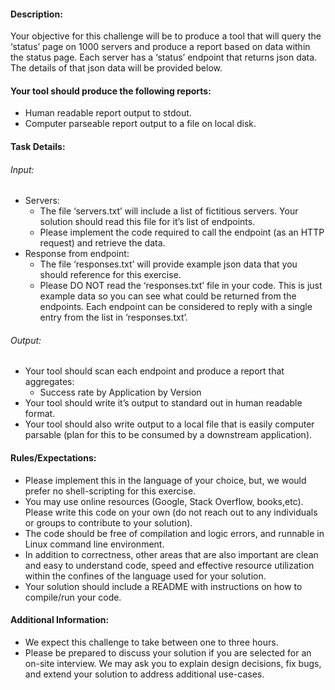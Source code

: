 #### Description:
Your objective for this challenge will be to produce a tool that will query the ‘status’ page on 1000 servers and produce a report based on data within the status page.  Each server has a ‘status’ endpoint that returns json data.  The details of that json data will be provided below.


#### Your tool should produce the following reports:
 * Human readable report output to stdout.
 * Computer parseable report output to a file on local disk.


#### Task Details:

###### Input:
* Servers:
  * The file ‘servers.txt’ will include a list of fictitious servers.  Your solution should read this file for it’s list of endpoints.
  * Please implement the code required to call the endpoint (as an HTTP request) and retrieve the data.
* Response from endpoint:
  * The file ‘responses.txt’ will provide example json data that you should reference for this exercise.
  * Please DO NOT read the ‘responses.txt’ file in your code.  This is just example data so you can see what could be returned from the endpoints.  Each endpoint can be considered to reply with a single entry from the list in ‘responses.txt’.

###### Output:
* Your tool should scan each endpoint and produce a report that aggregates:
  * Success rate by Application by Version
* Your tool should write it’s output to standard out in human readable format.
* Your tool should also write output to a local file that is easily computer parsable (plan for this to be consumed by a downstream application).

#### Rules/Expectations:
 * Please implement this in the language of your choice, but, we would prefer no shell-scripting for this exercise.
 * You may use online resources (Google, Stack Overflow, books,etc).  Please write this code on your own (do not reach out to any individuals or groups to contribute to your solution).
 * The code should be free of compilation and logic errors, and runnable in Linux command line environment.
 * In addition to correctness, other areas that are also important are clean and easy to understand code, speed and effective resource utilization within the confines of the language used for your solution.
 * Your solution should include a README with instructions on how to compile/run your code.

#### Additional Information:
 * We expect this challenge to take between one to three hours.
 * Please be prepared to discuss your solution if you are selected for an on-site interview.  We may ask you to explain design decisions, fix bugs, and extend your solution to address additional use-cases.
